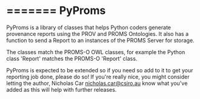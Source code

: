 =======
PyProms
=======

PyProms is a library of classes that helps Python coders generate
provenance reports using the PROV and PROMS Ontologies. It also has a 
function to send a Report to an instances of the PROMS Server for
storage.

The classes match the PROMS-O OWL classes, for example the Python class 
'Report' matches the PROMS-O 'Report' class.

PyProms is expected to be extended so if you need so add to it to get your
reporting job done, please do so! If you're really nice, you might consider
letting the author, Nicholas Car <nicholas.car@csiro.au> know what you've
added as this will help with further releases.